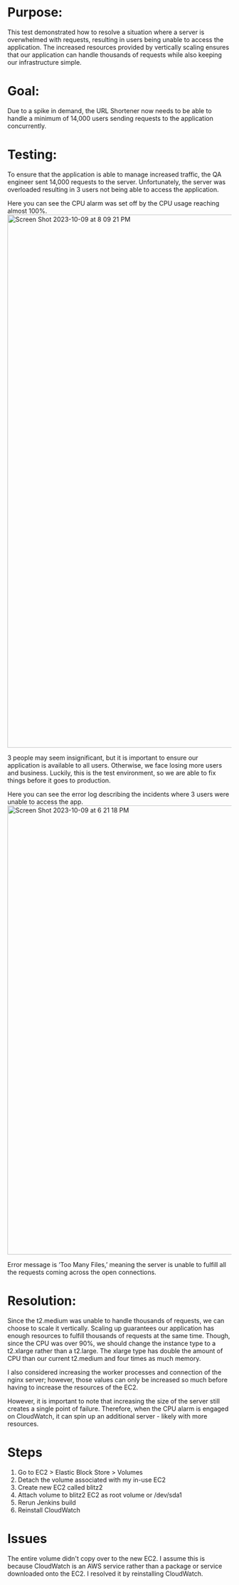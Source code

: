 # Purpose:

This test demonstrated how to resolve a situation where a server is overwhelmed with requests, resulting in users being unable to access the application. The increased resources provided by vertically scaling ensures that our application can handle thousands of requests while also keeping our infrastructure simple. 

# Goal:

Due to a spike in demand, the URL Shortener now needs to be able to handle a minimum of 14,000 users sending requests to the application concurrently.

 # Testing:

To ensure that the application is able to manage increased traffic, the QA engineer sent 14,000 requests to the server. Unfortunately, the server was overloaded resulting in 3 users not being able to access the application.

Here you can see the CPU alarm was set off by the CPU usage reaching almost 100%.
<img width="1199" alt="Screen Shot 2023-10-09 at 8 09 21 PM" src="https://github.com/nalDaniels/Blitz2/assets/135375665/5b78449d-004e-4727-b41b-93bed3ae494d">


3 people may seem insignificant, but it is important to ensure our application is available to all users. Otherwise, we face losing more users and business. Luckily, this is the test environment, so we are able to fix things before it goes to production. 

Here you can see the error log describing the incidents where 3 users were unable to access the app. 
<img width="1010" alt="Screen Shot 2023-10-09 at 6 21 18 PM" src="https://github.com/nalDaniels/Blitz2/assets/135375665/4349d463-54ec-4614-8119-c18c427d2bc9">

Error message is ‘Too Many Files,’ meaning the server is unable to fulfill all the requests coming across the open connections. 

# Resolution:

Since the t2.medium was unable to handle thousands of requests, we can choose to scale it vertically. Scaling up guarantees our application has enough resources to fulfill thousands of requests at the same time. Though, since the CPU was over 90%, we should change the instance type to a t2.xlarge rather than a t2.large. The xlarge type has double the amount of CPU than our current t2.medium and four times as much memory. 

I also considered increasing the worker processes and connection of the nginx server; however, those values can only be increased so much before having to increase the resources of the EC2. 

However, it is important to note that increasing the size of the server still creates a single point of failure. Therefore, when the CPU alarm is engaged on CloudWatch, it can spin up an additional server - likely with more resources.

# Steps

1. Go to EC2 > Elastic Block Store > Volumes
2. Detach the volume associated with my in-use EC2
3. Create new EC2 called blitz2
4. Attach volume to blitz2 EC2 as root volume or /dev/sda1
5. Rerun Jenkins build
6. Reinstall CloudWatch

# Issues
The entire volume didn't copy over to the new EC2. I assume this is because CloudWatch is an AWS service rather than a package or service downloaded onto the EC2.
I resolved it by reinstalling CloudWatch.

